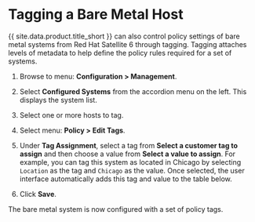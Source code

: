 # Tagging a Bare Metal Host

{{ site.data.product.title_short }} can also control policy settings of bare metal systems
from Red Hat Satellite 6 through tagging. Tagging attaches levels of
metadata to help define the policy rules required for a set of systems.

1.  Browse to menu: **Configuration > Management**.

2.  Select **Configured Systems** from the accordion menu on the left.
    This displays the system list.

3.  Select one or more hosts to tag.

4.  Select menu: **Policy > Edit Tags**.

5.  Under **Tag Assignment**, select a tag from **Select a customer tag
    to assign** and then choose a value from **Select a value to
    assign**. For example, you can tag this system as located in Chicago
    by selecting `Location` as the tag and `Chicago` as the value. Once
    selected, the user interface automatically adds this tag and value
    to the table below.

6.  Click **Save**.

The bare metal system is now configured with a set of policy tags.
